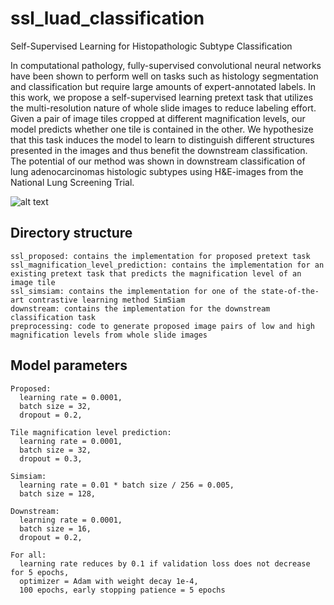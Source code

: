 # ssl_luad_classification
Self-Supervised Learning for Histopathologic Subtype Classification

In computational pathology, fully-supervised convolutional neural networks have been shown to perform well on tasks such as histology segmentation and classification but require large amounts of expert-annotated labels. In this work, we propose a self-supervised learning pretext task that utilizes the multi-resolution nature of whole slide images to reduce labeling effort. Given a pair of image tiles cropped at different magnification levels, our model predicts whether one tile is contained in the other. We hypothesize that this task induces the model to learn to distinguish different structures presented in the images and thus benefit the downstream classification. The potential of our method was shown in downstream classification of lung adenocarcinomas histologic subtypes using H\&E-images from the National Lung Screening Trial.

![alt text](https://https://github.com/rina-ding/ssl_luad_classification/edit/main/overview.png)


## Directory structure

```
ssl_proposed: contains the implementation for proposed pretext task
ssl_magnification_level_prediction: contains the implementation for an existing pretext task that predicts the magnification level of an image tile
ssl_simsiam: contains the implementation for one of the state-of-the-art contrastive learning method SimSiam
downstream: contains the implementation for the downstream classification task
preprocessing: code to generate proposed image pairs of low and high magnification levels from whole slide images
```

## Model parameters

```
Proposed: 
  learning rate = 0.0001, 
  batch size = 32, 
  dropout = 0.2, 
  
Tile magnification level prediction: 
  learning rate = 0.0001, 
  batch size = 32, 
  dropout = 0.3, 
  
Simsiam: 
  learning rate = 0.01 * batch size / 256 = 0.005, 
  batch size = 128, 

Downstream:
  learning rate = 0.0001, 
  batch size = 16, 
  dropout = 0.2, 

For all: 
  learning rate reduces by 0.1 if validation loss does not decrease for 5 epochs,
  optimizer = Adam with weight decay 1e-4, 
  100 epochs, early stopping patience = 5 epochs
```
